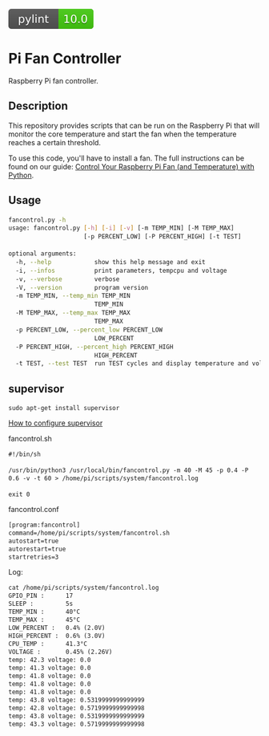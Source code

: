 ![pylint Score](https://raw.githubusercontent.com/afer92/pi-fan-controller/78a972e18da4a190d55bf63acd713b498f845ca5/pylint.svg)
# Pi Fan Controller

Raspberry Pi fan controller.

## Description

This repository provides scripts that can be run on the Raspberry Pi that will
monitor the core temperature and start the fan when the temperature reaches
a certain threshold.

To use this code, you'll have to install a fan. The full instructions can be
found on our guide: [Control Your Raspberry Pi Fan (and Temperature) with Python](https://howchoo.com/g/ote2mjkzzta/control-raspberry-pi-fan-temperature-python).

## Usage

```sh
fancontrol.py -h
usage: fancontrol.py [-h] [-i] [-v] [-m TEMP_MIN] [-M TEMP_MAX]
                     [-p PERCENT_LOW] [-P PERCENT_HIGH] [-t TEST]

optional arguments:
  -h, --help            show this help message and exit
  -i, --infos           print parameters, tempcpu and voltage
  -v, --verbose         verbose
  -V, --version         program version
  -m TEMP_MIN, --temp_min TEMP_MIN
                        TEMP_MIN
  -M TEMP_MAX, --temp_max TEMP_MAX
                        TEMP_MAX
  -p PERCENT_LOW, --percent_low PERCENT_LOW
                        LOW_PERCENT
  -P PERCENT_HIGH, --percent_high PERCENT_HIGH
                        HIGH_PERCENT
  -t TEST, --test TEST  run TEST cycles and display temperature and voltage
  ```

## supervisor

```
sudo apt-get install supervisor
```
[How to configure supervisor](http://supervisord.org/configuration.html)

fancontrol.sh
```
#!/bin/sh

/usr/bin/python3 /usr/local/bin/fancontrol.py -m 40 -M 45 -p 0.4 -P 0.6 -v -t 60 > /home/pi/scripts/system/fancontrol.log

exit 0
```

fancontrol.conf
```
[program:fancontrol]
command=/home/pi/scripts/system/fancontrol.sh
autostart=true
autorestart=true
startretries=3
```
Log:

```
cat /home/pi/scripts/system/fancontrol.log
GPIO_PIN :      17
SLEEP :         5s
TEMP_MIN :      40°C
TEMP_MAX :      45°C
LOW_PERCENT :   0.4% (2.0V)
HIGH_PERCENT :  0.6% (3.0V)
CPU_TEMP :      41.3°C
VOLTAGE :       0.45% (2.26V)
temp: 42.3 voltage: 0.0
temp: 41.3 voltage: 0.0
temp: 41.8 voltage: 0.0
temp: 41.8 voltage: 0.0
temp: 41.8 voltage: 0.0
temp: 43.8 voltage: 0.5319999999999999
temp: 42.8 voltage: 0.5719999999999998
temp: 43.8 voltage: 0.5319999999999999
temp: 43.3 voltage: 0.5719999999999998
```
